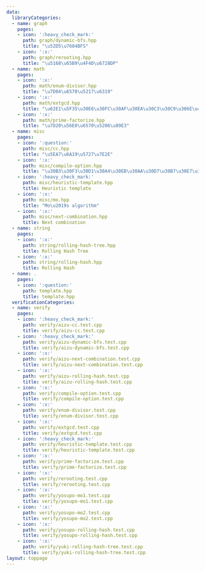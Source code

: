 ```yaml
---
data:
  libraryCategories:
  - name: graph
    pages:
    - icon: ':heavy_check_mark:'
      path: graph/dynamic-bfs.hpp
      title: "\u52D5\u7684BFS"
    - icon: ':x:'
      path: graph/rerooting.hpp
      title: "\u5168\u65B9\u4F4D\u6728DP"
  - name: math
    pages:
    - icon: ':x:'
      path: math/enum-divisor.hpp
      title: "\u7D04\u6570\u5217\u6319"
    - icon: ':x:'
      path: math/extgcd.hpp
      title: "\u62E1\u5F35\u30E6\u30FC\u30AF\u30EA\u30C3\u30C9\u306E\u4E92\u9664\u6CD5"
    - icon: ':x:'
      path: math/prime-factorize.hpp
      title: "\u7D20\u56E0\u6570\u5206\u89E3"
  - name: misc
    pages:
    - icon: ':question:'
      path: misc/cc.hpp
      title: "\u5EA7\u6A19\u5727\u7E2E"
    - icon: ':x:'
      path: misc/compile-option.hpp
      title: "\u30B3\u30F3\u30D1\u30A4\u30EB\u30AA\u30D7\u30B7\u30E7\u30F3"
    - icon: ':heavy_check_mark:'
      path: misc/heuristic-template.hpp
      title: Heuristic template
    - icon: ':x:'
      path: misc/mo.hpp
      title: "Mo\u2019s algorithm"
    - icon: ':x:'
      path: misc/next-combination.hpp
      title: Next combination
  - name: string
    pages:
    - icon: ':x:'
      path: string/rolling-hash-tree.hpp
      title: Rolling Hash Tree
    - icon: ':x:'
      path: string/rolling-hash.hpp
      title: Rolling Hash
  - name: .
    pages:
    - icon: ':question:'
      path: template.hpp
      title: template.hpp
  verificationCategories:
  - name: verify
    pages:
    - icon: ':heavy_check_mark:'
      path: verify/aizu-cc.test.cpp
      title: verify/aizu-cc.test.cpp
    - icon: ':heavy_check_mark:'
      path: verify/aizu-dynamic-bfs.test.cpp
      title: verify/aizu-dynamic-bfs.test.cpp
    - icon: ':x:'
      path: verify/aizu-next-combination.test.cpp
      title: verify/aizu-next-combination.test.cpp
    - icon: ':x:'
      path: verify/aizu-rolling-hash.test.cpp
      title: verify/aizu-rolling-hash.test.cpp
    - icon: ':x:'
      path: verify/compile-option.test.cpp
      title: verify/compile-option.test.cpp
    - icon: ':x:'
      path: verify/enum-divisor.test.cpp
      title: verify/enum-divisor.test.cpp
    - icon: ':x:'
      path: verify/extgcd.test.cpp
      title: verify/extgcd.test.cpp
    - icon: ':heavy_check_mark:'
      path: verify/heuristic-template.test.cpp
      title: verify/heuristic-template.test.cpp
    - icon: ':x:'
      path: verify/prime-factorize.test.cpp
      title: verify/prime-factorize.test.cpp
    - icon: ':x:'
      path: verify/rerooting.test.cpp
      title: verify/rerooting.test.cpp
    - icon: ':x:'
      path: verify/yosupo-mo1.test.cpp
      title: verify/yosupo-mo1.test.cpp
    - icon: ':x:'
      path: verify/yosupo-mo2.test.cpp
      title: verify/yosupo-mo2.test.cpp
    - icon: ':x:'
      path: verify/yosupo-rolling-hash.test.cpp
      title: verify/yosupo-rolling-hash.test.cpp
    - icon: ':x:'
      path: verify/yuki-rolling-hash-tree.test.cpp
      title: verify/yuki-rolling-hash-tree.test.cpp
layout: toppage
---
```

